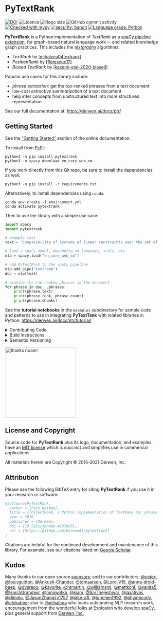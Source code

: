 # PyTextRank

[![DOI](https://zenodo.org/badge/DOI/10.5281/zenodo.4637885.svg)](https://doi.org/10.5281/zenodo.4637885)
![Licence](https://img.shields.io/github/license/DerwenAI/pytextrank)
![Repo size](https://img.shields.io/github/repo-size/DerwenAI/pytextrank)
![GitHub commit activity](https://img.shields.io/github/commit-activity/w/DerwenAI/pytextrank?style=plastic)
[![Checked with mypy](http://www.mypy-lang.org/static/mypy_badge.svg)](http://mypy-lang.org/)
[![security: bandit](https://img.shields.io/badge/security-bandit-yellow.svg)](https://github.com/PyCQA/bandit)
[![Language grade: Python](https://img.shields.io/lgtm/grade/python/g/DerwenAI/pytextrank.svg?logo=lgtm&logoWidth=18)](https://lgtm.com/projects/g/DerwenAI/pytextrank/context:python)

**PyTextRank** is a Python implementation of *TextRank* as a
[spaCy pipeline extension](https://spacy.io/universe/project/spacy-pytextrank),
for graph-based natural language work -- and related knowledge graph practices.
This includes the [*textgraphs*](http://www.textgraphs.org/) algorithms:

  - *TextRank* by [[mihalcea04textrank]](https://derwen.ai/docs/ptr/biblio/#mihalcea04textrank)
  - *PositionRank* by [[florescuc17]](https://derwen.ai/docs/ptr/biblio/#florescuc17)
  - *Biased TextRank* by [[kazemi-etal-2020-biased]](https://derwen.ai/docs/ptr/biblio/#kazemi-etal-2020-biased)

Popular use cases for this library include:

  - *phrase extraction*: get the top-ranked phrases from a text document
  - low-cost *extractive summarization* of a text document
  - help infer concepts from unstructured text into more structured representation

See our full documentation at: <https://derwen.ai/docs/ptr/>


## Getting Started

See the ["Getting Started"](https://derwen.ai/docs/ptr/start/)
section of the online documentation.

To install from [PyPi](https://pypi.python.org/pypi/pytextrank):
```
python3 -m pip install pytextrank
python3 -m spacy download en_core_web_sm
```

If you work directly from this Git repo, be sure to install the
dependencies as well:
```
python3 -m pip install -r requirements.txt
```

Alternatively, to install dependencies using `conda`:
```
conda env create -f environment.yml
conda activate pytextrank
```

Then to use the library with a simple use case:
```python
import spacy
import pytextrank

# example text
text = "Compatibility of systems of linear constraints over the set of natural numbers. Criteria of compatibility of a system of linear Diophantine equations, strict inequations, and nonstrict inequations are considered. Upper bounds for components of a minimal set of solutions and algorithms of construction of minimal generating sets of solutions for all types of systems are given. These criteria and the corresponding algorithms for constructing a minimal supporting set of solutions can be used in solving all the considered types systems and systems of mixed types."

# load a spaCy model, depending on language, scale, etc.
nlp = spacy.load("en_core_web_sm")

# add PyTextRank to the spaCy pipeline
nlp.add_pipe("textrank")
doc = nlp(text)

# examine the top-ranked phrases in the document
for phrase in doc._.phrases:
    print(phrase.text)
    print(phrase.rank, phrase.count)
    print(phrase.chunks)
```

See the **tutorial notebooks** in the `examples` subdirectory for
sample code and patterns to use in integrating **PyTextTank** with
related libraries in Python:
<https://derwen.ai/docs/ptr/tutorial/>


<details>
  <summary>Contributing Code</summary>

We welcome people getting involved as contributors to this open source
project!

For detailed instructions please see:
[CONTRIBUTING.md](https://github.com/DerwenAI/pytextrank/blob/main/CONTRIBUTING.md)
</details>

<details>
  <summary>Build Instructions</summary>

<strong>
Note: unless you are contributing code and updates,
in most use cases won't need to build this package locally.
</strong>

Instead, simply install from
[PyPi](https://pypi.python.org/pypi/pytextrank)
or use [Conda](https://docs.conda.io/).

To set up the build environment locally, see the 
["Build Instructions"](https://derwen.ai/docs/ptr/build/)
section of the online documentation.
</details>

<details>
  <summary>Semantic Versioning</summary>

Generally speaking the major release number of <strong>PyTextRank</strong> 
will track with the major release number of the associated <code>spaCy</code>
version.

See:
[changelog.txt](https://github.com/DerwenAI/pytextrank/blob/main/changelog.txt)
</details>

<img
 alt="thanks noam!"
 src="https://raw.githubusercontent.com/DerwenAI/pytextrank/main/docs/assets/noam.jpg"
 width="231"
/>


## License and Copyright

Source code for **PyTextRank** plus its logo, documentation, and examples
have an [MIT license](https://spdx.org/licenses/MIT.html) which is
succinct and simplifies use in commercial applications.

All materials herein are Copyright &copy; 2016-2021 Derwen, Inc.


## Attribution

Please use the following BibTeX entry for citing **PyTextRank** if you 
use it in your research or software:
```bibtex
@software{PyTextRank,
  author = {Paco Nathan},
  title = {{PyTextRank, a Python implementation of TextRank for phrase extraction and summarization of text documents}},
  year = 2016,
  publisher = {Derwen},
  doi = {10.5281/zenodo.4637885},
  url = {https://github.com/DerwenAI/pytextrank}
}
```

Citations are helpful for the continued development and maintenance of
this library.
For example, see our citations listed on
[Google Scholar](https://scholar.google.com/scholar?q=related:5tl6J4xZlCIJ:scholar.google.com/&scioq=&hl=en&as_sdt=0,5).


## Kudos

Many thanks to our open source [sponsors](https://github.com/sponsors/ceteri);
and to our contributors:
[@ceteri](https://github.com/ceteri),
[@louisguitton](https://github.com/louisguitton),
[@Ankush-Chander](https://github.com/Ankush-Chander),
[@tomaarsen](https://github.com/tomaarsen),
[@Lord-V15](https://github.com/Lord-V15),
[@anna-droid-beep](https://github.com/anna-droid-beep),
[@dvsrepo](https://github.com/dvsrepo),
[@kavorite](https://github.com/kavorite),
[@htmartin](https://github.com/htmartin),
[@williamsmj](https://github.com/williamsmj/),
[@mattkohl](https://github.com/mattkohl),
[@vanita5](https://github.com/vanita5),
[@HarshGrandeur](https://github.com/HarshGrandeur),
[@mnowotka](https://github.com/mnowotka),
[@kjam](https://github.com/kjam),
[@SaiThejeshwar](https://github.com/SaiThejeshwar),
[@laxatives](https://github.com/laxatives),
[@dimmu](https://github.com/dimmu), 
[@JasonZhangzy1757](https://github.com/JasonZhangzy1757), 
[@jake-aft](https://github.com/jake-aft),
[@junchen1992](https://github.com/junchen1992),
[@shyamcody](https://github.com/shyamcody),
[@chikubee](https://github.com/chikubee);
also to [@mihalcea](https://github.com/mihalcea) who leads outstanding NLP research work,
encouragement from the wonderful folks at Explosion who develop [spaCy](https://github.com/explosion/spaCy),
plus general support from [Derwen, Inc.](https://derwen.ai/)
